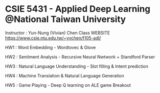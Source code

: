 # CSIE 5431 - Applied Deep Learning @National Taiwan University
Instructor : Yun-Nung (Vivian) Chen
Class WEBSITE 
https://www.csie.ntu.edu.tw/~yvchen/f105-adl/

HW1 : Word Embedding - Wordtovec & Glove

HW2 : Sentiment Analysis - Recursive Neural Nwtwork + Standford Parser 

HW3 : Natural Language Understanding - Slot filling & Intent prediction 

HW4 : Machine Translation & Natural Language Generation

HW5 : Game Playing - Deep Q learning on ALE game Breakout 


